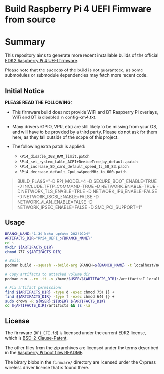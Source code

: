 Build Raspberry Pi 4 UEFI Firmware from source
==============================================

# Summary

This repository aims to generate more recent installable builds of the official [EDK2 Raspberry Pi 4 UEFI firmware](https://github.com/tianocore/edk2-platforms/tree/master/Platform/RaspberryPi/RPi4).

Please note that the success of the build is not guaranteed, as some submodules or submodule dependencies may fetch more recent code.

## Initial Notice

__PLEASE READ THE FOLLOWING:__

* This firmware build does not provide WiFi and BT Raspberry Pi overlays, WiFi and BT is disabled in config-cm4.txt.

* Many drivers (GPIO, VPU, etc) are still likely to be missing from your OS, and will
  have to be provided by a third party. Please do not ask for them here, as they fall
  outside of the scope of this project.

* The following extra patch is applied:
  * `RPi4_disable_3GB_RAM_limit.patch`
  * `RPi4_set_system_table_ACPI+DeviceTree_by_default.patch`
  * `RPi4_increase_SD_card_default_speed_to_50_83.patch`
  * `RPi4_decrease_default_CpuLowSpeedMHz_to_600.patch`

> BUILD_FLAGS="-D RPI_MODEL=4 -D SECURE_BOOT_ENABLE=TRUE -D INCLUDE_TFTP_COMMAND=TRUE -D NETWORK_ENABLE=TRUE -D NETWORK_TLS_ENABLE=TRUE -D NETWORK_IP6_ENABLE=FALSE -D NETWORK_ISCSI_ENABLE=FALSE -D NETWORK_VLAN_ENABLE=FALSE -D NETWORK_IPSEC_ENABLE=FALSE -D SMC_PCI_SUPPORT=1"

## Usage

```sh
BRANCH_NAME="1.36-beta-update-20240224"
ARTIFACTS_DIR="RPi4_UEFI_${BRANCH_NAME}"
cd ~
mkdir ${ARTIFACTS_DIR}
chmod 777 ${ARTIFACTS_DIR}

# Build
podman build --squash --build-arg BRANCH=${BRANCH_NAME} -t localhost/ndf-uefi-rpi4:latest .

# Copy artifacts to attached volume dir
podman run --rm -it -v /home/$USER/${ARTIFACTS_DIR}:/artifacts:Z localhost/ndf-uefi-rpi4:latest

# Fix artifact permissions
find ${ARTIFACTS_DIR} -type d -exec chmod 750 {} +
find ${ARTIFACTS_DIR} -type f -exec chmod 640 {} +
sudo chown -R ${USER}:${USER} ${ARTIFACTS_DIR}
cd ${ARTIFACTS_DIR}/artifacts && ls -la
```

## License

The firmware (`RPI_EFI.fd`) is licensed under the current EDK2 license, which is
[BSD-2-Clause-Patent](https://github.com/tianocore/edk2/blob/master/License.txt).

The other files from the zip archives are licensed under the terms described in the
[Raspberry Pi boot files README](https://github.com/raspberrypi/firmware/blob/master/README.md).

The binary blobs in the `firmware/` directory are licensed under the Cypress wireless driver
license that is found there.
